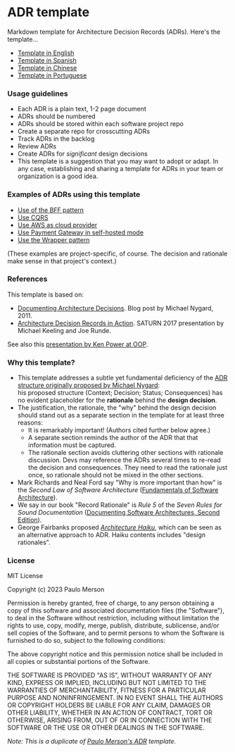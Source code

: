 # ADR template

Markdown template for Architecture Decision Records (ADRs). Here's the template...
 - [Template in English](ADR-template.md)
 - [Template in Spanish](ADR-template_es-ES.md)
 - [Template in Chinese](ADR-template_zh-CN.md)
 - [Template in Portuguese](ADR-template_pt-BR.md)

### Usage guidelines 
 - Each ADR is a plain text, 1-2 page document
 - ADRs should be numbered
 - ADRs should be stored within each software project repo
 - Create a separate repo for crosscutting ADRs
 - Track ADRs in the backlog
 - Review ADRs
 - Create ADRs for *significant* design decisions
 - This template is a suggestion that you may want to adopt or adapt. In any case, establishing and sharing a template for ADRs in your team or organization is a good idea.

### Examples of ADRs using this template
 - [Use of the BFF pattern](https://github.com/miyagis-forests/farmacy-food-kata/blob/main/ADRs/ADR003-bff-pattern.md)
 - [Use CQRS](https://github.com/miyagis-forests/farmacy-food-kata/blob/main/ADRs/ADR005-cqrs-pattern.md)
 - [Use AWS as cloud provider](https://github.com/miyagis-forests/farmacy-food-kata/blob/main/ADRs/ADR006-aws-as-cloud-provider.md)
 - [Use Payment Gateway in self-hosted mode](https://github.com/miyagis-forests/farmacy-food-kata/blob/main/ADRs/ADR002-payment-gateway.md)
 - [Use the Wrapper pattern](https://github.com/miyagis-forests/farmacy-food-kata/blob/main/ADRs/ADR004-wrapper-pattern.md)

(These examples are project-specific, of course. The decision and rationale make sense in that project's context.) 
 
### References
This template is based on: 
 - [Documenting Architecture Decisions](http://thinkrelevance.com/blog/2011/11/15/documenting-architecture-decisions). Blog post by Michael Nygard, 2011.
 - [Architecture Decision Records in Action](https://saturn2017.sched.com/event/9k2y/architecture-decision-records-in-action). SATURN 2017 presentation by Michael Keeling and Joe Runde.
 
See also this [presentation by Ken Power at OOP](https://powerken.files.wordpress.com/2021/02/ken-power.oop-2021.adrs_.pdf).  
 
### Why this template?
- This template addresses a subtle yet fundamental deficiency of the [ADR structure originally proposed by Michael Nygard]((http://thinkrelevance.com/blog/2011/11/15/documenting-architecture-decisions)):  
his proposed structure (Context; Decision; Status; Consequences) has no evident placeholder for the **rationale** 
behind the **design decision**. 
- The justification, the rationale, the "why" behind the design decision should stand out as a separate section in the
template for at least three reasons:
    - It is remarkably important! (Authors cited further below agree.)
    - A separate section reminds the author of the ADR that that information must be captured. 
    - The rationale section avoids cluttering other sections with rationale discussion. Devs may reference the ADRs several 
     times to re-read the decision and consequences. They need to read the rationale just once, so rationale should not 
     be mixed in the other sections.
- Mark Richards and Neal Ford say "Why is more important than how" is the *Second Law of Software Architecture* ([Fundamentals of Software Architecture](https://learning.oreilly.com/library/view/fundamentals-of-software/9781492043447/)).
- We say in our book "Record Rationale" is *Rule 5* of the *Seven Rules for Sound Documentation* ([Documenting Software Architectures, Second Edition](https://www.informit.com/store/documenting-software-architectures-views-and-beyond-9780321552686)).
- George Fairbanks proposed *[Architecture Haiku](https://www.slideshare.net/matthewmccullough/architecture-haiku)*, 
which can be seen as an alternative approach to ADR. Haiku contents includes "design rationales". 

### License

MIT License

Copyright (c) 2023 Paulo Merson

Permission is hereby granted, free of charge, to any person obtaining a copy
of this software and associated documentation files (the "Software"), to deal
in the Software without restriction, including without limitation the rights
to use, copy, modify, merge, publish, distribute, sublicense, and/or sell
copies of the Software, and to permit persons to whom the Software is
furnished to do so, subject to the following conditions:

The above copyright notice and this permission notice shall be included in all
copies or substantial portions of the Software.

THE SOFTWARE IS PROVIDED "AS IS", WITHOUT WARRANTY OF ANY KIND, EXPRESS OR
IMPLIED, INCLUDING BUT NOT LIMITED TO THE WARRANTIES OF MERCHANTABILITY,
FITNESS FOR A PARTICULAR PURPOSE AND NONINFRINGEMENT. IN NO EVENT SHALL THE
AUTHORS OR COPYRIGHT HOLDERS BE LIABLE FOR ANY CLAIM, DAMAGES OR OTHER
LIABILITY, WHETHER IN AN ACTION OF CONTRACT, TORT OR OTHERWISE, ARISING FROM,
OUT OF OR IN CONNECTION WITH THE SOFTWARE OR THE USE OR OTHER DEALINGS IN THE
SOFTWARE.

_Note: This is a duplicate of [Paulo Merson's ADR](https://github.com/pmerson/ADR-template) template._